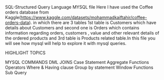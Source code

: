 SQL-Structured Query Language
MYSQL file Here I have used the Coffee orders database from Kaggle(https://www.kaggle.com/datasets/mohammadkaiftahir/coffee-orders-data).
in which there are 3 tables 1st table is Customers which have details about Customers and second one is Orders which contains information regarding orders, customers , value and other relevant details of the ordered products and 3rd table is Products related table.In this file you will see how mysql will help to explore it with mysql queries.

HIGHLIGHT TOPICS

MYSQL COMMANDS
DML
JOINS
Case Statement
Aggregate Functions
Operators
Where & Having clause
Group by statement
Window Functions
Sub Query








